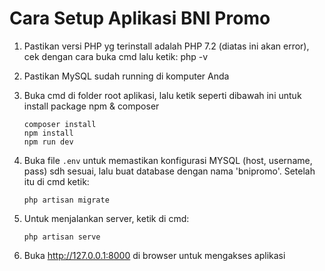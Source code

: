 # Cara Setup Aplikasi BNI Promo

1. Pastikan versi PHP yg terinstall adalah PHP 7.2 (diatas ini akan error), cek dengan cara buka cmd lalu ketik:
   php -v

2. Pastikan MySQL sudah running di komputer Anda

3. Buka cmd di folder root aplikasi, lalu ketik seperti dibawah ini untuk install package npm & composer
    ```
    composer install
    npm install
    npm run dev
    ```
4. Buka file `.env` untuk memastikan konfigurasi MYSQL (host, username, pass) sdh sesuai, lalu buat database dengan nama 'bnipromo'.
   Setelah itu di cmd ketik:

    `php artisan migrate`

5. Untuk menjalankan server, ketik di cmd:

    `php artisan serve`

6. Buka http://127.0.0.1:8000 di browser untuk mengakses aplikasi
